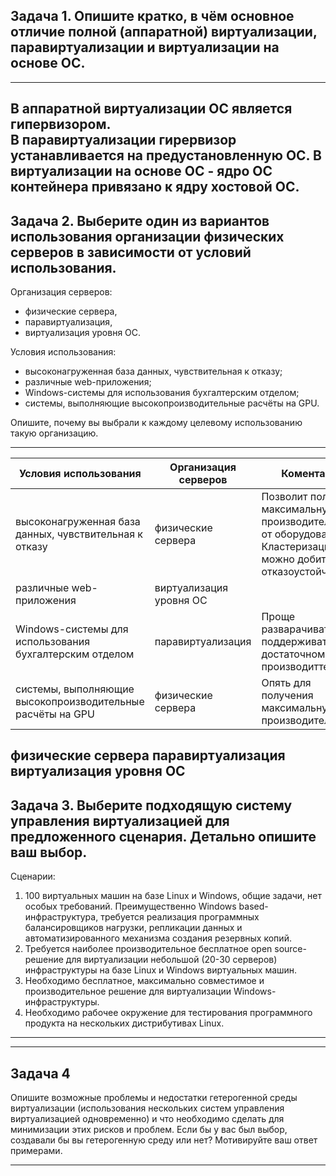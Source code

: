 ## Задача 1. Опишите кратко, в чём основное отличие полной (аппаратной) виртуализации, паравиртуализации и виртуализации на основе ОС.

----
В аппаратной виртуализации ОС является гипервизором.  
В паравиртуализации гирервизор устанавливается на предустановленную ОС.
В виртуализации на основе ОС - ядро ОС контейнера привязано к ядру хостовой ОС.  
----

## Задача 2. Выберите один из вариантов использования организации физических серверов в зависимости от условий использования.

Организация серверов:

- физические сервера,
- паравиртуализация,
- виртуализация уровня ОС.

Условия использования:

- высоконагруженная база данных, чувствительная к отказу;
- различные web-приложения;
- Windows-системы для использования бухгалтерским отделом;
- системы, выполняющие высокопроизводительные расчёты на GPU.

Опишите, почему вы выбрали к каждому целевому использованию такую организацию.

----
| Условия использования  | Организация серверов | Коментарий |
| ------------- | ------------- | ------------- |
| высоконагруженная база данных, чувствительная к отказу | физические сервера | Позволит получить максимальную производительность от оборудования. Кластеризацией можно добится отказоустойчивости |
| различные web-приложения | виртуализация уровня ОС |
| Windows-системы для использования бухгалтерским отделом | паравиртуализация | Проще разварачивать и поддерживать при достаточном уровне производиттельсти |
| системы, выполняющие высокопроизводительные расчёты на GPU | физические сервера | Опять для получения максимальную производительности |

физические сервера
паравиртуализация
виртуализация уровня ОС
----


## Задача 3. Выберите подходящую систему управления виртуализацией для предложенного сценария. Детально опишите ваш выбор.

Сценарии:

1. 100 виртуальных машин на базе Linux и Windows, общие задачи, нет особых требований. Преимущественно Windows based-инфраструктура, требуется реализация программных балансировщиков нагрузки, репликации данных и автоматизированного механизма создания резервных копий.
2. Требуется наиболее производительное бесплатное open source-решение для виртуализации небольшой (20-30 серверов) инфраструктуры на базе Linux и Windows виртуальных машин.
3. Необходимо бесплатное, максимально совместимое и производительное решение для виртуализации Windows-инфраструктуры.
4. Необходимо рабочее окружение для тестирования программного продукта на нескольких дистрибутивах Linux.

----

----

## Задача 4

Опишите возможные проблемы и недостатки гетерогенной среды виртуализации (использования нескольких систем управления виртуализацией одновременно) и что необходимо сделать для минимизации этих рисков и проблем. Если бы у вас был выбор, создавали бы вы гетерогенную среду или нет? Мотивируйте ваш ответ примерами.

----


